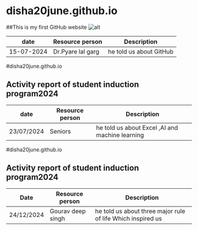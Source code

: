 # disha20june.github.io
##This is my first GitHub website 
![alt]()

| date | Resource person |Description |
| ----------- | ----------- |---------|
| 15-07-2024 | Dr.Pyare lal garg | he told us about GitHub |

#disha20june.github.io
## Activity report of student induction program2024


| date | Resource person | Description |
| ----------- | ----------- |---------|
| 23/07/2024 | Seniors | he told us about Excel ,AI and machine learning|

#disha20june.github.io
## Activity report of student induction program2024


| Date | Resource person | Description |
| ----------- | ----------- | ---------|
| 24/12/2024 | Gourav deep singh | he told us about three major rule of life Which inspired us |
